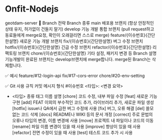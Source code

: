 # Onfit-Nodejs
geotdam-server
📌 Branch 전략
Branch 종류
main 배포용 브랜치 (항상 안정적인 상태 유지, 허가없이 건들지 말기)
develop 기능 개발 통합 브랜치 (pull request하고 동료들에게 merge요청, 확인이 오래걸리면 스스로 merge)
feature/{이슈번호}{간단한설명} 새로운 기능 개발 브랜치
fix/{이슈번호}{간단한설명} 버그 수정 브랜치
hotfix/{이슈번호}{간단한설명} 긴급 수정 브랜치
refactor/{이슈번호}{간단한설명} 리팩토링 브랜치
chore/{이슈번호}{간단한설명} 기타 설정, 패키지 변경 등
Branch 설명
기능개발이 완료된 브랜치는 develop브랜치에 merge합니다.
merge된 Branch는 삭제합니다.

✅ 예시
feature/#12-login-api
fix/#17-cors-error
chore/#20-env-setting

✅ Git 사용 규칙
커밋 메시지 형식
#이슈번호 <타입>: <변경 요약>

- <타입> 종류
태그 이름 설명
[chore] 코드 수정, 내부 파일 수정
[feat] 새로운 기능 구현
[add] FEAT 이외의 부수적인 코드 추가, 라이브러리 추가, 새로운 파일 생성
[hotfix] issue나 QA에서 급한 버그 수정에 사용
[fix] 버그, 오류 해결
[del] 쓸모 없는 코드 삭제
[docs] README나 WIKI 등의 문서 개정
[correct] 주로 문법의 오류나 타입의 변경, 이름 변경에 사용
[move] 프로젝트 내 파일이나 코드의 이동
[rename] 파일 이름 변경이 있을 때 사용
[improve] 향상이 있을 때 사용
[refactor] 전면 수정이 있을 때 사용
[test] 테스트 코드 추가 시 사용

